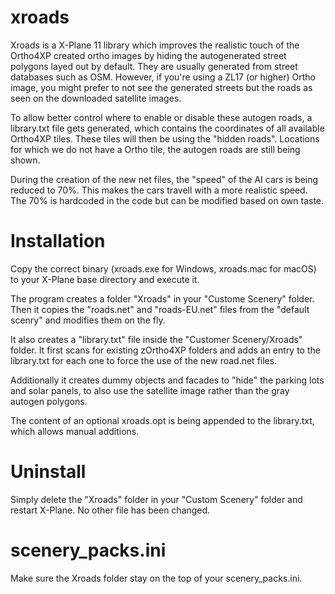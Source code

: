 # xroads

Xroads is a X-Plane 11 library which improves the realistic touch of the Ortho4XP created ortho images by hiding the autogenerated street polygons layed out by default. They are usually generated from street databases such as OSM. However, if you're using a ZL17 (or higher) Ortho image, you might prefer to not see the generated streets but the roads as seen on the downloaded satellite images.

To allow better control where to enable or disable these autogen roads, a library.txt file gets generated, which contains the coordinates of all available Ortho4XP tiles. These tiles will then be using the "hidden roads". Locations for which we do not have a Ortho tile, the autogen roads are still being shown.

During the creation of the new net files, the "speed" of the AI cars is being reduced to 70%. This makes the cars travell with a more realistic speed. The 70% is hardcoded in the code but can be modified based on own taste.


# Installation

Copy the correct binary (xroads.exe for Windows, xroads.mac for macOS) to your X-Plane base directory and execute it.

The program creates a folder "Xroads" in your "Custome Scenery" folder. 
Then it copies the "roads.net" and "roads-EU.net" files from the "default scenry" and modifies them on the fly.

It also creates a "library.txt" file inside the "Customer Scenery/Xroads" folder. It first scans for existing zOrtho4XP folders and adds an entry to the library.txt for each one to force the use of the new road.net files. 

Additionally it creates dummy objects and facades to "hide" the parking lots and solar panels, to also use the satellite image rather than the gray autogen polygons.

The content of an optional xroads.opt is being appended to the library.txt, which allows manual additions.

# Uninstall
Simply delete the "Xroads" folder in your "Custom Scenery" folder and restart X-Plane. No other file has been changed. 

# scenery_packs.ini

Make sure the Xroads folder stay on the top of your scenery_packs.ini.


